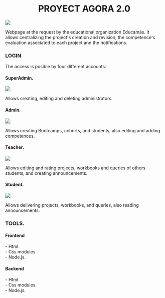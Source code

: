 

<h1 align="center">PROYECT AGORA 2.0</h1>

<img src="http://drive.google.com/uc?export=view&id=1VfOr1NTS5OZ4CkLkakPsUaK0OAAlN5Y1">

<p>Webpage at the request by the educational organization Educamás. It allows centralizing the project's creation and revision, the competence's evaluation associated to each project and the notifications.</p>

<h3>LOGIN</h3>
<p>The access is posible by four different accounts:</p>
  
<h4>SuperAdmin.</h4>
<img src="http://drive.google.com/uc?export=view&id=16sfgi5NHPjy_AeNHUKfoo8F9xE0S2cez">
<p>Allows creating, editing and deleting administrators.</p>

<h4>Admin.</h4>
<img src="http://drive.google.com/uc?export=view&id=16sfgi5NHPjy_AeNHUKfoo8F9xE0S2cez">
<p>Allows creating Bootcamps, cohorts, and students, also editing and adding competences.</p>

<h4>Teacher.</h4>
<img src="http://drive.google.com/uc?export=1al2LCSfTPtakYNTK7EFr9yr1HaSyDKv-">
<p>Allows editing and rating projects, workbooks and queries of others students, and creating announcements.</p>


<h4>Student.</h4>
<img src="http://drive.google.com/uc?export=view&id=16sfgi5NHPjy_AeNHUKfoo8F9xE0S2cez">
<p>Allows delivering projects, workbooks, and queries, also reading announcements.</p>

<h3>TOOLS.</h3>
<h4>Frontend</h4>
<p>- Html.</br>- Css modules.</br>- Node.js.

<h4>Backend</h4>
<p>- Html.</br>- Css modules.</br>- Node.js.













